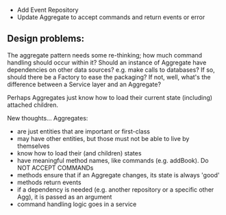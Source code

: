 * Add Event Repository
* Update Aggregate to accept commands and return events or error


## Design problems:
The aggregate pattern needs some re-thinking; how much command
handling should occur within it? Should an instance of Aggregate
have dependencies on other data sources? e.g. make calls to
databases? If so, should there be a Factory to ease the packaging?
If not, well, what's the difference between a Service layer and an Aggregate?

Perhaps Aggregates just know how to load their current state (including)
attached children.

New thoughts... Aggregates:

* are just entities that are important or first-class
* may have other entities, but those must not be able to live by themselves 
* know how to load their (and children) states
* have meaningful method names, like commands (e.g. addBook). Do NOT ACCEPT COMMANDs
* methods ensure that if an Aggregate changes, its state is always 'good'
* methods return events
* if a dependency is needed (e.g. another repository or a specific other Agg), it is 
 passed as an argument
* command handling logic goes in a service




